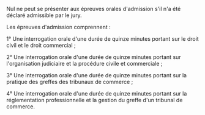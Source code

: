Nul ne peut se présenter aux épreuves orales d'admission s'il n'a été déclaré admissible par le jury.

Les épreuves d'admission comprennent :

1° Une interrogation orale d'une durée de quinze minutes portant sur le droit civil et le droit commercial ;

2° Une interrogation orale d'une durée de quinze minutes portant sur l'organisation judiciaire et la procédure civile et commerciale ;

3° Une interrogation orale d'une durée de quinze minutes portant sur la pratique des greffes des tribunaux de commerce ;

4° Une interrogation orale d'une durée de quinze minutes portant sur la réglementation professionnelle et la gestion du greffe d'un tribunal de commerce.

